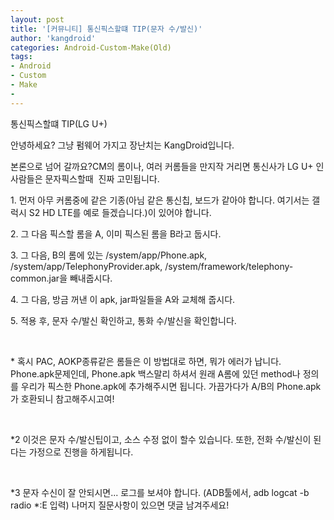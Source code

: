 ```yaml
---
layout: post
title: '[커뮤니티] 통신픽스할떄 TIP(문자 수/발신)'
author: 'kangdroid'
categories: Android-Custom-Make(Old)
tags:
- Android
- Custom
- Make
-
---
```



<script> location.href='https://cafe.naver.com/develoid/312641' ; </script>

<p>통신픽스할떄 TIP(LG U+)</p>
<p>안녕하세요? 그냥 펌웨어 가지고 장난치는 KangDroid입니다.</p>
<p>본론으로 넘어 갈까요?CM의 롬이나, 여러 커롬들을 만지작 거리면 통신사가 LG U+ 인 사람들은 문자픽스할때&nbsp; 진짜 고민됩니다.</p>
<p>1. 먼저 아무 커롬중에 같은 기종(아님 같은 통신칩, 보드가 같아야 합니다. 여기서는 갤럭시 S2 HD LTE를 예로 들겠습니다.)이 있어야 합니다.</p>
<p>2. 그 다음 픽스할 롬을 A, 이미 픽스된 롬을 B라고 둡시다.</p>
<p>3. 그 다음, B의 롬에 있는 /system/app/Phone.apk, /system/app/TelephonyProvider.apk, /system/framework/telephony-common.jar을 빼내줍시다.</p>
<p>4. 그 다음, 방금 꺼낸 이 apk, jar파일들을 A와 교체해 줍시다.</p>
<p>5. 적용 후, 문자 수/발신 확인하고, 통화 수/발신을 확인합니다.</p>
<p>&nbsp;</p>
<p>* 혹시 PAC, AOKP종류같은 롬들은 이 방법대로 하면, 뭐가 에러가 납니다. Phone.apk문제인데, Phone.apk 백스말리 하셔서 원래 A롬에 있던 method나 정의를 우리가 픽스한 Phone.apk에 추가해주시면 됩니다. 가끔가다가 A/B의 Phone.apk가 호환되니 참고해주시고여!</p>
<p>&nbsp;</p>
<p>*2 이것은 문자 수/발신팁이고, 소스 수정 없이 할수 있습니다. 또한, 전화 수/발신이 된다는 가정으로 진행을 하게됩니다.</p>
<p>&nbsp;</p>
<p>*3 문자 수신이 잘 안되시면... 로그를 보셔야 합니다. (ADB툴에서, adb logcat -b radio *:E 입력) 나머지 질문사항이 있으면 댓글 남겨주세요!</p>
